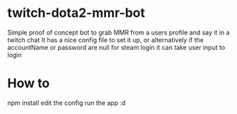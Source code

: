 # twitch-dota2-mmr-bot
Simple proof of concept bot to grab MMR from a users profile and say it in a twitch chat
It has a nice config file to set it up, or alternatively if the accountName or password are null for steam login it can take user input to login

# How to
npm install
edit the config
run the app :d